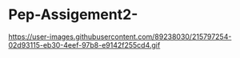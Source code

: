 # Pep-Assigement2-
https://user-images.githubusercontent.com/89238030/215797254-02d93115-eb30-4eef-97b8-e9142f255cd4.gif

